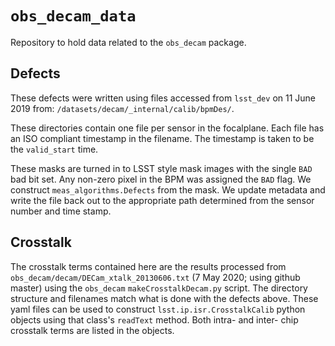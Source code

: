 # `obs_decam_data`
Repository to hold data related to the `obs_decam` package.

## Defects
These defects were written using files accessed from `lsst_dev` on 11 June 2019 from: `/datasets/decam/_internal/calib/bpmDes/`.

These directories contain one file per sensor in the focalplane.
Each file has an ISO compliant timestamp in the filename.
The timestamp is taken to be the `valid_start` time.

These masks are turned in to LSST style mask images with the single `BAD` bad bit set.
Any non-zero pixel in the BPM was assigned the `BAD` flag.
We construct `meas_algorithms.Defects` from the mask.
We update metadata and write the file back out to the appropriate path determined from the sensor number and time stamp.

## Crosstalk
The crosstalk terms contained here are the results processed from `obs_decam/decam/DECam_xtalk_20130606.txt` (7 May 2020; using github master) using the `obs_decam` `makeCrosstalkDecam.py` script.  The directory structure and filenames match what is done with the defects above.  These yaml files can be used to construct `lsst.ip.isr.CrosstalkCalib` python objects using that class's `readText` method.  Both intra- and inter- chip crosstalk terms are listed in the objects.
